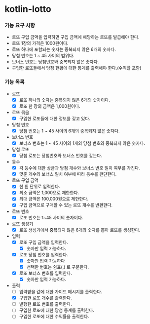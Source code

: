 # kotlin-lotto

### 기능 요구 사항

- 로또 구입 금액을 입력하면 구입 금액에 해당하는 로또를 발급해야 한다.
- 로또 1장의 가격은 1000원이다.
- 로또 하나에 포함되는 숫자는 중복되지 않은 6개의 숫자다.
- 당첨 번호는 1 ~ 45 사이의 범위다.
- 보너스 번호는 당첨번호와 중복되지 않은 숫자다.
- 구입한 로또들에서 당첨 현황에 대한 통계를 출력해야 한다.(수익률 포함)

### 기능 목록

- 로또
    - [x] 로또 하나의 숫자는 중복되지 않은 6개의 숫자이다.
    - [x] 로또 한 장의 금액은 1,000원이다.
- 로또 묶음
    - [x] 구입한 로또들에 대한 정보를 갖고 있다.
- 당첨 번호
    - [x] 당첨 번호는 1 ~ 45 사이의 6개의 중복되지 않은 숫자다.
- 보너스 번호
    - [x] 보너스 번호는 1 ~ 45 사이의 1개의 당첨 번호와 중복되지 않은 숫자다.
- 당첨 로또
    - [x] 당첨 로또는 당첨번호와 보너스 번호를 갖는다.
- 등수
    - [x] 각 등수에 대한 상금과 당첨 개수와 보너스 번호 일치 여부를 가진다.
    - [x] 맞춘 개수와 보너스 일치 여부에 따라 등수를 판단한다.
- 로또 구입 금액
    - [x] 천 원 단위로 입력한다.
    - [x] 최소 금액은 1,000으로 제한한다.
    - [x] 최대 금액은 100,000원으로 제한한다.
    - [x] 구입 금액으로 구매할 수 있는 로또 개수를 반환한다.
- 로또 번호
    - [x] 로또 번호는 1~45 사이의 숫자이다.
- 로또 생성기
    - [x] 로또 생성기에서 중복되지 않은 6개의 숫자를 뽑아 로또를 생성한다.
- 입력
    - [x] 로또 구입 금액을 입력한다.
        - [x] 숫자만 입력 가능하다.
    - [x] 로또 당첨 번호를 입력한다.
        - [x] 숫자만 입력 가능하다
        - [x] 선택한 번호는 쉼표(,) 로 구분한다.
    - [x] 로또 보너스 번호를 입력한다.
        - [x] 숫자만 입력 가능하다.
- 출력
    - [ ] 입력받을 값에 대한 가이드 메시지를 출력한다.
    - [x] 구입한 로또 개수를 출력한다.
    - [ ] 발행한 로또 번호를 출력한다.
    - [ ] 구입한 로또에 대한 당첨 통계를 출력한다.
    - [ ] 구입한 로또에 대한 수익률을 출력한다.